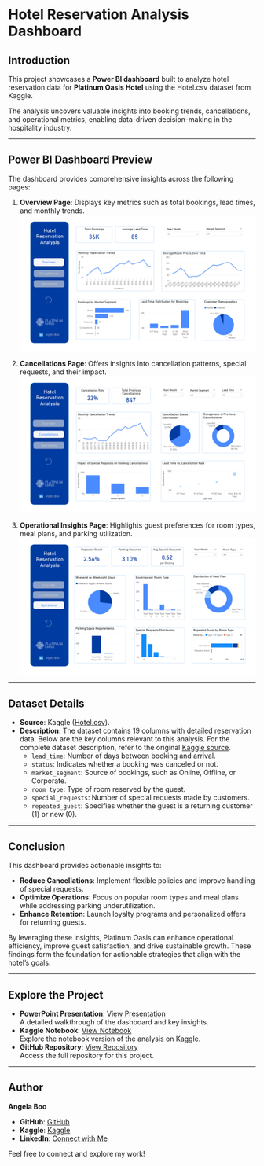 # Hotel Reservation Analysis Dashboard

## **Introduction**

This project showcases a **Power BI dashboard** built to analyze hotel reservation data for **Platinum Oasis Hotel** using the Hotel.csv dataset from Kaggle.

The analysis uncovers valuable insights into booking trends, cancellations, and operational metrics, enabling data-driven decision-making in the hospitality industry.

---

## **Power BI Dashboard Preview**
The dashboard provides comprehensive insights across the following pages:
1. **Overview Page**: Displays key metrics such as total bookings, lead times, and monthly trends.  
   ![Overview Page](https://github.com/angelaboo/hotel-reservation-analysis-dashboard/blob/c62cbcae66b0f54499df51d57d4c744cd875a9f6/dashboard/01_overview_page.jpg)

2. **Cancellations Page**: Offers insights into cancellation patterns, special requests, and their impact.  
   ![Cancellations Page](https://github.com/angelaboo/hotel-reservation-analysis-dashboard/blob/c62cbcae66b0f54499df51d57d4c744cd875a9f6/dashboard/02_cancellations_page.jpg)

3. **Operational Insights Page**: Highlights guest preferences for room types, meal plans, and parking utilization.  
   ![Operational Insights Page](https://github.com/angelaboo/hotel-reservation-analysis-dashboard/blob/c62cbcae66b0f54499df51d57d4c744cd875a9f6/dashboard/03_operations_page.jpg)

---

## **Dataset Details**
- **Source**: Kaggle ([Hotel.csv](https://www.kaggle.com/datasets/ahmedwaelnasef/hotel-booking/data)).
- **Description**: The dataset contains 19 columns with detailed reservation data. Below are the key columns relevant to this analysis. For the complete dataset description, refer to the original [Kaggle source](https://www.kaggle.com/datasets/ahmedwaelnasef/hotel-booking/data).
  - `lead_time`: Number of days between booking and arrival.
  - `status`: Indicates whether a booking was canceled or not.
  - `market_segment`: Source of bookings, such as Online, Offline, or Corporate.
  - `room_type`: Type of room reserved by the guest.
  - `special_requests`: Number of special requests made by customers.
  - `repeated_guest`: Specifies whether the guest is a returning customer (1) or new (0).

---

## **Conclusion**
This dashboard provides actionable insights to:
- **Reduce Cancellations**: Implement flexible policies and improve handling of special requests.
- **Optimize Operations**: Focus on popular room types and meal plans while addressing parking underutilization.
- **Enhance Retention**: Launch loyalty programs and personalized offers for returning guests.

By leveraging these insights, Platinum Oasis can enhance operational efficiency, improve guest satisfaction, and drive sustainable growth. These findings form the foundation for actionable strategies that align with the hotel’s goals.

---

## **Explore the Project**
- **PowerPoint Presentation**: [View Presentation](https://github.com/angelaboo/hotel-reservation-analysis-dashboard/blob/main/Hotel%20Reservation%20Analysis.pdf)  
  A detailed walkthrough of the dashboard and key insights.
- **Kaggle Notebook**: [View Notebook](https://www.kaggle.com/code/xiaotingb/hotel-reservation-analysis-power-bi)  
  Explore the notebook version of the analysis on Kaggle.
- **GitHub Repository**: [View Repository](https://github.com/angelaboo/hotel-reservation-analysis-dashboard)  
  Access the full repository for this project.

---

## **Author**
**Angela Boo**  
- **GitHub**: [GitHub](https://github.com/angelaboo)  
- **Kaggle**: [Kaggle](https://www.kaggle.com/xiaotingb)  
- **LinkedIn**: [Connect with Me](https://www.linkedin.com/in/xxtt)  

Feel free to connect and explore my work!
